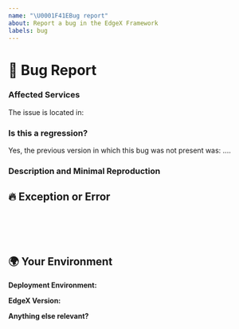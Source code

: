```yaml
---
name: "\U0001F41EBug report"
about: Report a bug in the EdgeX Framework
labels: bug
---
```

<!--🔅🔅🔅🔅🔅🔅🔅🔅🔅🔅🔅🔅🔅🔅🔅🔅🔅🔅🔅🔅🔅🔅🔅🔅🔅🔅🔅🔅🔅🔅🔅

Hello there! 😄

To expedite issue processing please search open and closed issues before submitting a new one.
Existing issues often contain information about workarounds, resolution, or progress updates.

🔅🔅🔅🔅🔅🔅🔅🔅🔅🔅🔅🔅🔅🔅🔅🔅🔅🔅🔅🔅🔅🔅🔅🔅🔅🔅🔅🔅🔅🔅🔅🔅🔅-->


# 🐞 Bug Report

### Affected Services
<!-- Can you pin-point one or more EdgeX services (Data, Metadata, Command, etc...) as the source of the bug? -->
<!-- ✍️edit: --> The issue is located in: 


### Is this a regression?

<!-- Did this behavior work correctly in the previous version? -->
<!-- ✍️--> Yes, the previous version in which this bug was not present was: ....


### Description and Minimal Reproduction


## 🔥 Exception or Error
<pre><code>
<!-- If the issue is accompanied by an exception or an error, please share it below: -->
<!-- ✍️-->

</code></pre>


## 🌍  Your Environment
**Deployment Environment:**

**EdgeX Version:**


**Anything else relevant?**

